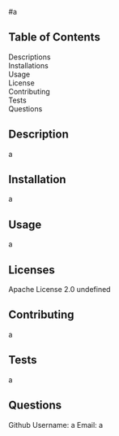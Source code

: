 #a

## Table of Contents

Descriptions<br>
Installations<br>
Usage<br>
License<br>
Contributing<br>
Tests<br>
Questions

## Description
a

## Installation
a

## Usage
a

## Licenses
Apache License 2.0
undefined

## Contributing
a

## Tests
a

## Questions
Github Username: a
Email: a

